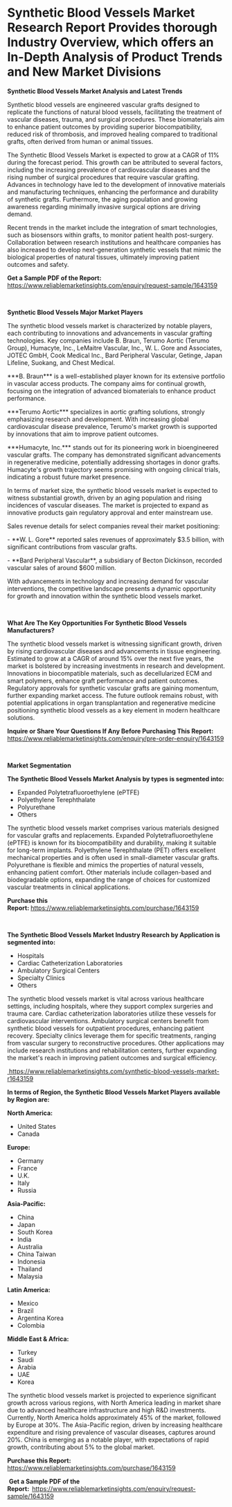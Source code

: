<p><h1>Synthetic Blood Vessels Market Research Report Provides thorough Industry Overview, which offers an In-Depth Analysis of Product Trends and New Market Divisions</h1></p><p><strong>Synthetic Blood Vessels Market Analysis and Latest Trends</strong></p>
<p><p>Synthetic blood vessels are engineered vascular grafts designed to replicate the functions of natural blood vessels, facilitating the treatment of vascular diseases, trauma, and surgical procedures. These biomaterials aim to enhance patient outcomes by providing superior biocompatibility, reduced risk of thrombosis, and improved healing compared to traditional grafts, often derived from human or animal tissues.</p><p>The Synthetic Blood Vessels Market is expected to grow at a CAGR of 11% during the forecast period. This growth can be attributed to several factors, including the increasing prevalence of cardiovascular diseases and the rising number of surgical procedures that require vascular grafting. Advances in technology have led to the development of innovative materials and manufacturing techniques, enhancing the performance and durability of synthetic grafts. Furthermore, the aging population and growing awareness regarding minimally invasive surgical options are driving demand.</p><p>Recent trends in the market include the integration of smart technologies, such as biosensors within grafts, to monitor patient health post-surgery. Collaboration between research institutions and healthcare companies has also increased to develop next-generation synthetic vessels that mimic the biological properties of natural tissues, ultimately improving patient outcomes and safety.</p></p>
<p><strong>Get a Sample PDF of the Report:&nbsp;</strong> <a href="https://www.reliablemarketinsights.com/enquiry/request-sample/1643159?utm_campaign=3028&utm_medium=2&utm_source=Github&utm_content=ia&utm_term=13042025&utm_id=synthetic-blood-vessels">https://www.reliablemarketinsights.com/enquiry/request-sample/1643159</a></p>
<p>&nbsp;</p>
<p><strong>Synthetic Blood Vessels Major Market Players</strong></p>
<p><p>The synthetic blood vessels market is characterized by notable players, each contributing to innovations and advancements in vascular grafting technologies. Key companies include B. Braun, Terumo Aortic (Terumo Group), Humacyte, Inc., LeMaitre Vascular, Inc., W. L. Gore and Associates, JOTEC GmbH, Cook Medical Inc., Bard Peripheral Vascular, Getinge, Japan Lifeline, Suokang, and Chest Medical.</p><p>***B. Braun*** is a well-established player known for its extensive portfolio in vascular access products. The company aims for continual growth, focusing on the integration of advanced biomaterials to enhance product performance.</p><p>***Terumo Aortic*** specializes in aortic grafting solutions, strongly emphasizing research and development. With increasing global cardiovascular disease prevalence, Terumo's market growth is supported by innovations that aim to improve patient outcomes.</p><p>***Humacyte, Inc.*** stands out for its pioneering work in bioengineered vascular grafts. The company has demonstrated significant advancements in regenerative medicine, potentially addressing shortages in donor grafts. Humacyte's growth trajectory seems promising with ongoing clinical trials, indicating a robust future market presence.</p><p>In terms of market size, the synthetic blood vessels market is expected to witness substantial growth, driven by an aging population and rising incidences of vascular diseases. The market is projected to expand as innovative products gain regulatory approval and enter mainstream use.</p><p>Sales revenue details for select companies reveal their market positioning: </p><p>- **W. L. Gore** reported sales revenues of approximately $3.5 billion, with significant contributions from vascular grafts.</p><p>- **Bard Peripheral Vascular**, a subsidiary of Becton Dickinson, recorded vascular sales of around $600 million.</p><p>With advancements in technology and increasing demand for vascular interventions, the competitive landscape presents a dynamic opportunity for growth and innovation within the synthetic blood vessels market.</p></p>
<p>&nbsp;</p>
<p><strong>What Are The Key Opportunities For Synthetic Blood Vessels Manufacturers?</strong></p>
<p><p>The synthetic blood vessels market is witnessing significant growth, driven by rising cardiovascular diseases and advancements in tissue engineering. Estimated to grow at a CAGR of around 15% over the next five years, the market is bolstered by increasing investments in research and development. Innovations in biocompatible materials, such as decellularized ECM and smart polymers, enhance graft performance and patient outcomes. Regulatory approvals for synthetic vascular grafts are gaining momentum, further expanding market access. The future outlook remains robust, with potential applications in organ transplantation and regenerative medicine positioning synthetic blood vessels as a key element in modern healthcare solutions.</p></p>
<p><strong>Inquire or Share Your Questions If Any Before Purchasing This Report:</strong> <a href="https://www.reliablemarketinsights.com/enquiry/pre-order-enquiry/1643159?utm_campaign=3028&utm_medium=2&utm_source=Github&utm_content=ia&utm_term=13042025&utm_id=synthetic-blood-vessels">https://www.reliablemarketinsights.com/enquiry/pre-order-enquiry/1643159</a></p>
<p>&nbsp;</p>
<p><strong>Market Segmentation</strong></p>
<p><strong>The Synthetic Blood Vessels Market Analysis by types is segmented into:</strong></p>
<p><ul><li>Expanded Polytetrafluoroethylene (ePTFE)</li><li>Polyethylene Terephthalate</li><li>Polyurethane</li><li>Others</li></ul></p>
<p><p>The synthetic blood vessels market comprises various materials designed for vascular grafts and replacements. Expanded Polytetrafluoroethylene (ePTFE) is known for its biocompatibility and durability, making it suitable for long-term implants. Polyethylene Terephthalate (PET) offers excellent mechanical properties and is often used in small-diameter vascular grafts. Polyurethane is flexible and mimics the properties of natural vessels, enhancing patient comfort. Other materials include collagen-based and biodegradable options, expanding the range of choices for customized vascular treatments in clinical applications.</p></p>
<p><strong>Purchase this Report:&nbsp;</strong><a href="https://www.reliablemarketinsights.com/purchase/1643159?utm_campaign=3028&utm_medium=2&utm_source=Github&utm_content=ia&utm_term=13042025&utm_id=synthetic-blood-vessels">https://www.reliablemarketinsights.com/purchase/1643159</a></p>
<p>&nbsp;</p>
<p><strong>The Synthetic Blood Vessels Market Industry Research by Application is segmented into:</strong></p>
<p><ul><li>Hospitals</li><li>Cardiac Catheterization Laboratories</li><li>Ambulatory Surgical Centers</li><li>Specialty Clinics</li><li>Others</li></ul></p>
<p><p>The synthetic blood vessels market is vital across various healthcare settings, including hospitals, where they support complex surgeries and trauma care. Cardiac catheterization laboratories utilize these vessels for cardiovascular interventions. Ambulatory surgical centers benefit from synthetic blood vessels for outpatient procedures, enhancing patient recovery. Specialty clinics leverage them for specific treatments, ranging from vascular surgery to reconstructive procedures. Other applications may include research institutions and rehabilitation centers, further expanding the market's reach in improving patient outcomes and surgical efficiency.</p></p>
<p><a href="https://www.reliablemarketinsights.com/synthetic-blood-vessels-market-r1643159?utm_campaign=3028&utm_medium=2&utm_source=Github&utm_content=ia&utm_term=13042025&utm_id=synthetic-blood-vessels">&nbsp;https://www.reliablemarketinsights.com/synthetic-blood-vessels-market-r1643159</a></p>
<p><strong>In terms of Region, the Synthetic Blood Vessels Market Players available by Region are:</strong></p>
<p>
    <p> <strong> North America: </strong>
        <ul>
            <li>United States</li>
            <li>Canada</li>
        </ul>
        </p> 
    <p> <strong> Europe: </strong>
        <ul>
            <li>Germany</li>
            <li>France</li>
            <li>U.K.</li>
            <li>Italy</li>
            <li>Russia</li>
        </ul>
        </p> 
    <p> <strong> Asia-Pacific: </strong>
        <ul>
            <li>China</li>
            <li>Japan</li>
            <li>South Korea</li>
            <li>India</li>
            <li>Australia</li>
            <li>China Taiwan</li>
            <li>Indonesia</li>
            <li>Thailand</li>
            <li>Malaysia</li>
        </ul>
        </p> 
    <p> <strong> Latin America: </strong>
        <ul>
            <li>Mexico</li>
            <li>Brazil</li>
            <li>Argentina Korea</li>
            <li>Colombia</li>
        </ul>
        </p> 
    <p> <strong> Middle East & Africa: </strong>
        <ul>
            <li>Turkey</li>
            <li>Saudi</li>
            <li>Arabia</li>
            <li>UAE</li>
            <li>Korea</li>
        </ul>
    </p>
    </p>
<p><p>The synthetic blood vessels market is projected to experience significant growth across various regions, with North America leading in market share due to advanced healthcare infrastructure and high R&D investments. Currently, North America holds approximately 45% of the market, followed by Europe at 30%. The Asia-Pacific region, driven by increasing healthcare expenditure and rising prevalence of vascular diseases, captures around 20%. China is emerging as a notable player, with expectations of rapid growth, contributing about 5% to the global market.</p></p>
<p><strong>Purchase this Report: </strong><a href="https://www.reliablemarketinsights.com/purchase/1643159?utm_campaign=3028&utm_medium=2&utm_source=Github&utm_content=ia&utm_term=13042025&utm_id=synthetic-blood-vessels">https://www.reliablemarketinsights.com/purchase/1643159</a></p>
<p>&nbsp;<strong>Get a Sample PDF of the Report:&nbsp;&nbsp;</strong><a href="https://www.reliablemarketinsights.com/enquiry/request-sample/1643159?utm_campaign=3028&utm_medium=2&utm_source=Github&utm_content=ia&utm_term=13042025&utm_id=synthetic-blood-vessels">https://www.reliablemarketinsights.com/enquiry/request-sample/1643159</a></p>
<p><strong></strong></p>
<p><p></p><p></p><p></p></p>